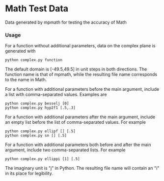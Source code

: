 # Math Test Data
 
Data generated by mpmath for testing the accuracy of Math

### Usage ###

For a function without additional parameters, data on the complex plane is generated with

```
python complex.py function
```

The default domain is [-49.5,49.5] in unit steps in both directions. The function name is that of mpmath, while the resulting file name corresponds to the name in Math.

For a function with additional parameters before the main argument, include a list with comma-separated values. Examples are

```
python complex.py besselj [0]
python complex.py hyp2f1 [.5,.3]
```

For a function with additional parameters after the main argument, include an empty list before the list of comma-separated values. For example

```
python complex.py ellipf [] [.5]
python complex.py sn [] [.5]
```

For a function with additional parameters both before and after the main argument, include two comma-separated lists. For example

```
python complex.py ellippi [1] [.5]
```

The imaginary unit is "j" in Python. The resulting file name will contain an "i" in its place for legibility.
